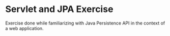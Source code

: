 # Servlet and JPA Exercise

Exercise done while familiarizing with Java Persistence API in the context of a web application.
